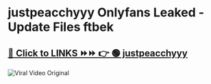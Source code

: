 
 # justpeacchyyy Onlyfans Leaked - Update Files ftbek

## <h2><a href="https://clipsfans.com/justpeacchyyy&ref=git">🔗 Click to LINKS ⏩⏩ 👉 🟢 justpeacchyyy </a></h2>

<a href="https://clipsfans.com/justpeacchyyy&ref=git" rel="nofollow" data-target="animated-image.originalLink"><img src="https://i.ibb.co.com/xMMVF88/686577567.gif" alt="Viral Video Original" style="max-width: 100%; display: inline-block;" data-target="animated-image.originalImage"></a>

